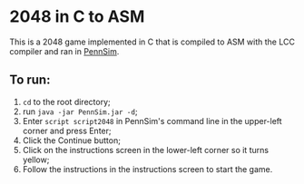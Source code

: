 2048 in C to ASM
================

This is a 2048 game implemented in C that is compiled to ASM with the LCC
compiler and ran in <a target="_blank" href="https://www.cis.upenn.edu/~milom/cse240-Fall06/pennsim/pennsim-manual.html">
PennSim</a>.

To run:
-------
1. ```cd``` to the root directory;
2. run ```java -jar PennSim.jar -d```;
3. Enter ```script script2048``` in PennSim's command line in the upper-left
corner and press Enter;
4. Click the Continue button;
5. Click on the instructions screen in  the lower-left corner so it turns
yellow;
6. Follow the instructions in the instructions screen to start the game.